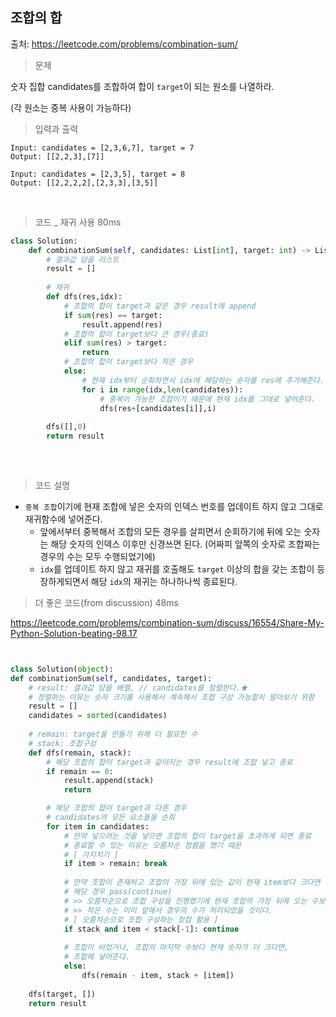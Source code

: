 ## 조합의 합

출처: https://leetcode.com/problems/combination-sum/    



> 문제

숫자 집합 candidates를 조합하여 합이 `target`이 되는 원소를 나열하라.

(각 원소는 중복 사용이 가능하다)    



> 입력과 출력

```
Input: candidates = [2,3,6,7], target = 7
Output: [[2,2,3],[7]]
```

```
Input: candidates = [2,3,5], target = 8
Output: [[2,2,2,2],[2,3,3],[3,5]]
```

​    

> 코드 _ 재귀 사용 80ms

```python
class Solution:
    def combinationSum(self, candidates: List[int], target: int) -> List[List[int]]:
        # 결과값 담을 리스트
        result = []
        
        # 재귀
        def dfs(res,idx):
            # 조합의 합이 target과 같은 경우 result에 append
            if sum(res) == target:
                result.append(res)
            # 조합의 합이 target보다 큰 경우(종료)
            elif sum(res) > target:
                return
            # 조합의 합이 target보다 작은 경우 
            else:
                # 현재 idx부터 순회하면서 idx에 해당하는 숫자를 res에 추가해준다.
                for i in range(idx,len(candidates)):
                    # 중복이 가능한 조합이기 때문에 현재 idx를 그대로 넣어준다.
                    dfs(res+[candidates[i]],i)
                    
        dfs([],0)
        return result
                    
```

​    

> 코드 설명

* `중복 조합`이기에 현재 조합에 넣은 숫자의 인덱스 번호를 업데이트 하지 않고 그대로 재귀함수에 넣어준다.
  * 앞에서부터 중복해서 조합의 모든 경우를 살피면서 순회하기에 뒤에 오는 숫자는 해당 숫자의 인덱스 이후만 신경쓰면 된다. (어짜피 앞쪽의 숫자로 조합짜는 경우의 수는 모두 수행되었기에)
  *  `idx`를 업데이트 하지 않고 재귀를 호출해도 `target` 이상의 합을 갖는 조합이 등장하게되면서 
    해당 `idx`의 재귀는 하나하나씩 종료된다. 





> 더 좋은 코드(from discussion)  48ms

https://leetcode.com/problems/combination-sum/discuss/16554/Share-My-Python-Solution-beating-98.17

```python


class Solution(object):
def combinationSum(self, candidates, target):
    # result: 결과값 담을 배열, // candidates를 정렬한다.★
    # 정렬하는 이유는 숫자 크기를 사용해서 계속해서 조합 구성 가능할지 알아보기 위함
    result = []
    candidates = sorted(candidates)
    
    # remain: target을 만들기 위해 더 필요한 수
    # stack: 조합구성
    def dfs(remain, stack):
        # 해당 조합의 합이 target과 같아지는 경우 result에 조합 넣고 종료
        if remain == 0:
            result.append(stack)
            return 

        # 해당 조합의 합이 target과 다른 경우
        # candidates의 모든 요소들을 순회
        for item in candidates:
            # 만약 넣으려는 것을 넣으면 조합의 합이 target을 초과하게 되면 종료
            # 종료할 수 있는 이유는 오름차순 정렬을 했기 때문
            # [ 가지치기 ]
            if item > remain: break
            
            # 만약 조합이 존재하고 조합의 가장 뒤에 있는 값이 현재 item보다 크다면
            # 해당 경우 pass(continue)
            # >> 오름차순으로 조합 구성을 진행했기에 현재 조합의 가장 뒤에 오는 수보다 
            # >> 작은 수는 이미 앞에서 경우의 수가 처리되었을 것이다.
            # [ 오름차순으로 조합 구성하는 장점 활용 ]
            if stack and item < stack[-1]: continue
                
            # 조합이 비었거나, 조합의 마지막 수보다 현재 숫자가 더 크다면,
            # 조합에 넣어준다. 
            else:
                dfs(remain - item, stack + [item])
    
    dfs(target, [])
    return result
```

